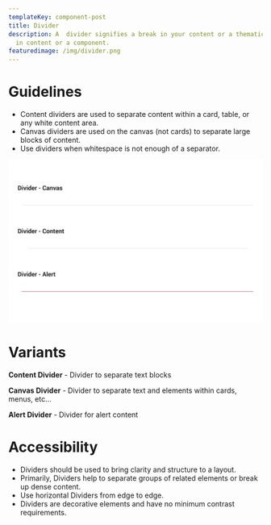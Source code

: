 ```yaml
---
templateKey: component-post
title: Divider
description: A  divider signifies a break in your content or a thematic change
  in content or a component.
featuredimage: /img/divider.png
---
```

# **Guidelines**

* Content dividers are used to separate content within a card, table, or any white content area.
* Canvas dividers are used on the canvas (not cards) to separate large blocks of content.
* Use dividers when whitespace is not enough of a separator.

![](/static/img/divider.png)

# **Variants**

**Content Divider** - Divider to separate text blocks

**Canvas Divider** - Divider to separate text and elements within cards, menus, etc...

**Alert Divider** - Divider for alert content

# **Accessibility**

* Dividers should be used to bring clarity and structure to a layout.
* Primarily, Dividers help to separate groups of related elements or break up dense content.
* Use horizontal Dividers from edge to edge.
* Dividers are decorative elements and have no minimum contrast requirements.